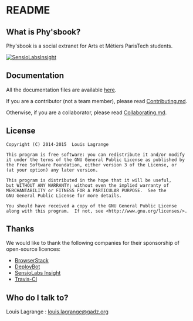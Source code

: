 # README #

## What is Phy'sbook? ##

Phy'sbook is a social extranet for Arts et Métiers ParisTech students.

[![SensioLabsInsight](https://insight.sensiolabs.com/projects/38d17c9c-bf5e-4fb7-b5c8-788622fa78df/big.png)](https://insight.sensiolabs.com/projects/38d17c9c-bf5e-4fb7-b5c8-788622fa78df)

## Documentation ##

All the documentation files are available [here](https://github.com/Minishlink/physbook/tree/master/doc).

If you are a contributor (not a team member), please read [Contributing.md](https://github.com/Minishlink/physbook/blob/master/doc/Contributing.md).

Otherwise, if you are a collaborator, please read [Collaborating.md](https://github.com/Minishlink/physbook/blob/master/doc/Collaborating.md).

## License ##

    Copyright (C) 2014-2015  Louis Lagrange

    This program is free software: you can redistribute it and/or modify
    it under the terms of the GNU General Public License as published by
    the Free Software Foundation, either version 3 of the License, or
    (at your option) any later version.

    This program is distributed in the hope that it will be useful,
    but WITHOUT ANY WARRANTY; without even the implied warranty of
    MERCHANTABILITY or FITNESS FOR A PARTICULAR PURPOSE.  See the
    GNU General Public License for more details.

    You should have received a copy of the GNU General Public License
    along with this program.  If not, see <http://www.gnu.org/licenses/>.
    
## Thanks ##
We would like to thank the following companies for their sponsorship of open-source licences:
- [BrowserStack](https://www.browserstack.com)
- [DeployBot](http://deploybot.com/)
- [SensioLabs Insight](https://insight.sensiolabs.com)
- [Travis-CI](https://travis-ci.org/)

## Who do I talk to? ##

Louis Lagrange : <louis.lagrange@gadz.org>
